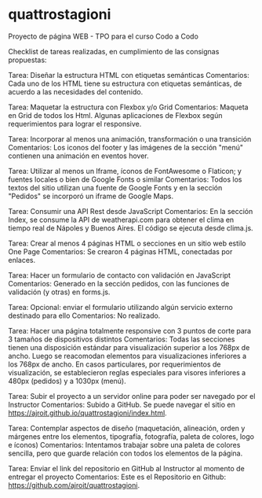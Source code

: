 # quattrostagioni
Proyecto de página WEB - TPO para el curso Codo a Codo

Checklist de tareas realizadas, en cumplimiento de las consignas propuestas:

Tarea: Diseñar la estructura HTML con etiquetas semánticas
Comentarios: Cada uno de los HTML tiene su estructura con etiquetas semánticas, de acuerdo a las necesidades del contenido.

Tarea: Maquetar la estructura con Flexbox y/o Grid
Comentarios: Maqueta en Grid de todos los Html. Algunas aplicaciones de Flexbox según requerimientos para lograr el responsive.

Tarea: Incorporar al menos una animación, transformación o una transición
Comentarios: Los iconos del footer y las imágenes de la sección "menú" contienen una animación en eventos hover.

Tarea: Utilizar al menos un Iframe, íconos de FontAwesome o Flaticon; y fuentes locales o bien de Google Fonts o similar
Comentarios: Todos los textos del sitio utilizan una fuente de Google Fonts y en la sección "Pedidos" se incorporó un iframe de Google Maps.

Tarea: Consumir una API Rest desde JavaScript
Comentarios: En la sección Index, se consume la API de weatherapi.com para obtener el clima en tiempo real de Nápoles y Buenos Aires. El código se ejecuta desde clima.js.

Tarea: Crear al menos 4 páginas HTML o secciones en un sitio web estilo One Page
Comentarios: Se crearon 4 páginas HTML, conectadas por enlaces.

Tarea: Hacer un formulario de contacto con validación en JavaScript
Comentarios: Generado en la sección pedidos, con las funciones de validación (y otras) en forms.js.

Tarea: Opcional: enviar el formulario utilizando algún servicio externo destinado para ello
Comentarios: No realizado.

Tarea: Hacer una página totalmente responsive con 3 puntos de corte para 3 tamaños de dispositivos distintos
Comentarios: Todas las secciones tienen una disposición estándar para visualización superior a los 768px de ancho. Luego se reacomodan elementos para visualizaciones inferiores a los 768px de ancho. En casos particulares, por requerimientos de visualización, se establecieron reglas especiales para visores inferiores a 480px (pedidos) y a 1030px (menú).

Tarea: Subir el proyecto a un servidor online para poder ser navegado por el Instructor
Comentarios: Subido a GitHub. Se puede navegar el sitio en https://ajroit.github.io/quattrostagioni/index.html.

Tarea: Contemplar aspectos de diseño (maquetación, alineación, orden y márgenes entre los elementos, tipografía, fotografía, paleta de colores, logo e íconos)
Comentarios: Intentamos trabajar sobre una paleta de colores sencilla, pero que guarde relación con todos los elementos de la página.

Tarea: Enviar el link del repositorio en GitHub al Instructor al momento de entregar el proyecto
Comentarios: Este es el Repositorio en Github: https://github.com/ajroit/quattrostagioni.
